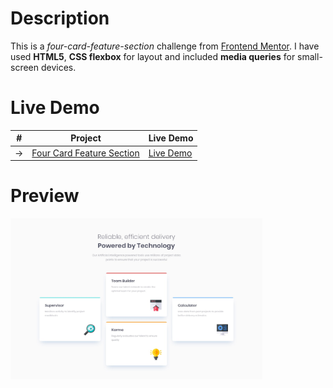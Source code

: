 # Description
This is a <i>four-card-feature-section</i> challenge from <a href="https://www.frontendmentor.io/challenges/four-card-feature-section-weK1eFYK" target="_blank">Frontend Mentor</a>.
I have used <b>HTML5</b>, <b>CSS flexbox</b> for layout and included <b>media queries</b> for small-screen devices.

# Live Demo
|  #  | Project                                                                                                                     | Live Demo                                                                         |
| :-: | --------------------------------------------------------------------------------------------------------------------------- | --------------------------------------------------------------------------------- |
| ->  | [Four Card Feature Section](https://github.com/architkakkar/HTML-CSS/tree/main/four-card-feature-section)                   | [Live Demo](https://architkakkar.github.io/HTML-CSS/four-card-feature-section/)   |

# Preview 
<img src="https://github.com/architkakkar/HTML-CSS/blob/main/four-card-feature-section/design/desktop-design.jpg" alt="" width="80%" height="80%" />
